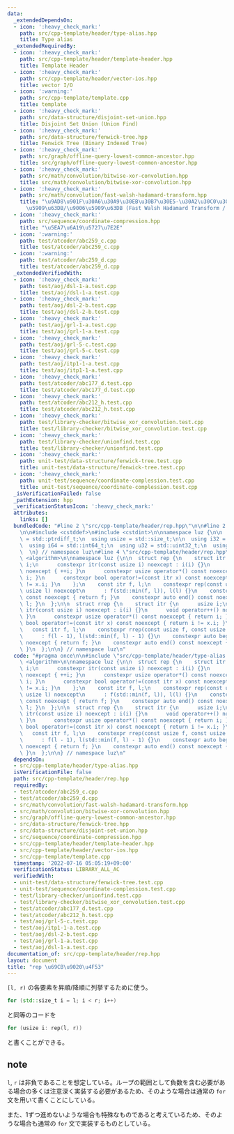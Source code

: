 ```yaml
---
data:
  _extendedDependsOn:
  - icon: ':heavy_check_mark:'
    path: src/cpp-template/header/type-alias.hpp
    title: Type alias
  _extendedRequiredBy:
  - icon: ':heavy_check_mark:'
    path: src/cpp-template/header/template-header.hpp
    title: Template Header
  - icon: ':heavy_check_mark:'
    path: src/cpp-template/header/vector-ios.hpp
    title: vector I/O
  - icon: ':warning:'
    path: src/cpp-template/template.cpp
    title: template
  - icon: ':heavy_check_mark:'
    path: src/data-structure/disjoint-set-union.hpp
    title: Disjoint Set Union (Union Find)
  - icon: ':heavy_check_mark:'
    path: src/data-structure/fenwick-tree.hpp
    title: Fenwick Tree (Binary Indexed Tree)
  - icon: ':heavy_check_mark:'
    path: src/graph/offline-query-lowest-common-ancestor.hpp
    title: src/graph/offline-query-lowest-common-ancestor.hpp
  - icon: ':heavy_check_mark:'
    path: src/math/convolution/bitwise-xor-convolution.hpp
    title: src/math/convolution/bitwise-xor-convolution.hpp
  - icon: ':heavy_check_mark:'
    path: src/math/convolution/fast-walsh-hadamard-transform.hpp
    title: "\u9AD8\u901F\u30A6\u30A9\u30EB\u30B7\u30E5-\u30A2\u30C0\u30DE\u30FC\u30EB\
      \u5909\u63DB/\u9006\u5909\u63DB (Fast Walsh Hadamard Transform / Inverse Transform)"
  - icon: ':heavy_check_mark:'
    path: src/sequence/coordinate-compression.hpp
    title: "\u5EA7\u6A19\u5727\u7E2E"
  - icon: ':warning:'
    path: test/atcoder/abc259_c.cpp
    title: test/atcoder/abc259_c.cpp
  - icon: ':warning:'
    path: test/atcoder/abc259_d.cpp
    title: test/atcoder/abc259_d.cpp
  _extendedVerifiedWith:
  - icon: ':heavy_check_mark:'
    path: test/aoj/dsl-1-a.test.cpp
    title: test/aoj/dsl-1-a.test.cpp
  - icon: ':heavy_check_mark:'
    path: test/aoj/dsl-2-b.test.cpp
    title: test/aoj/dsl-2-b.test.cpp
  - icon: ':heavy_check_mark:'
    path: test/aoj/grl-1-a.test.cpp
    title: test/aoj/grl-1-a.test.cpp
  - icon: ':heavy_check_mark:'
    path: test/aoj/grl-5-c.test.cpp
    title: test/aoj/grl-5-c.test.cpp
  - icon: ':heavy_check_mark:'
    path: test/aoj/itp1-1-a.test.cpp
    title: test/aoj/itp1-1-a.test.cpp
  - icon: ':heavy_check_mark:'
    path: test/atcoder/abc177_d.test.cpp
    title: test/atcoder/abc177_d.test.cpp
  - icon: ':heavy_check_mark:'
    path: test/atcoder/abc212_h.test.cpp
    title: test/atcoder/abc212_h.test.cpp
  - icon: ':heavy_check_mark:'
    path: test/library-checker/bitwise_xor_convolution.test.cpp
    title: test/library-checker/bitwise_xor_convolution.test.cpp
  - icon: ':heavy_check_mark:'
    path: test/library-checker/unionfind.test.cpp
    title: test/library-checker/unionfind.test.cpp
  - icon: ':heavy_check_mark:'
    path: unit-test/data-structure/fenwick-tree.test.cpp
    title: unit-test/data-structure/fenwick-tree.test.cpp
  - icon: ':heavy_check_mark:'
    path: unit-test/sequence/coordinate-complession.test.cpp
    title: unit-test/sequence/coordinate-complession.test.cpp
  _isVerificationFailed: false
  _pathExtension: hpp
  _verificationStatusIcon: ':heavy_check_mark:'
  attributes:
    links: []
  bundledCode: "#line 2 \"src/cpp-template/header/rep.hpp\"\n\n#line 2 \"src/cpp-template/header/type-alias.hpp\"\
    \n\n#include <cstddef>\n#include <cstdint>\n\nnamespace luz {\n\n  using isize\
    \ = std::ptrdiff_t;\n  using usize = std::size_t;\n\n  using i32 = std::int32_t;\n\
    \  using i64 = std::int64_t;\n  using u32 = std::uint32_t;\n  using u64 = std::uint64_t;\n\
    \  \n} // namespace luz\n#line 4 \"src/cpp-template/header/rep.hpp\"\n\n#include\
    \ <algorithm>\n\nnamespace luz {\n\n  struct rep {\n    struct itr {\n      usize\
    \ i;\n      constexpr itr(const usize i) noexcept : i(i) {}\n      void operator++()\
    \ noexcept { ++i; }\n      constexpr usize operator*() const noexcept { return\
    \ i; }\n      constexpr bool operator!=(const itr x) const noexcept { return i\
    \ != x.i; }\n    };\n    const itr f, l;\n    constexpr rep(const usize f, const\
    \ usize l) noexcept\n      : f(std::min(f, l)), l(l) {}\n    constexpr auto begin()\
    \ const noexcept { return f; }\n    constexpr auto end() const noexcept { return\
    \ l; }\n  };\n\n  struct rrep {\n    struct itr {\n      usize i;\n      constexpr\
    \ itr(const usize i) noexcept : i(i) {}\n      void operator++() noexcept { --i;\
    \ }\n      constexpr usize operator*() const noexcept { return i; }\n      constexpr\
    \ bool operator!=(const itr x) const noexcept { return i != x.i; }\n    };\n \
    \   const itr f, l;\n    constexpr rrep(const usize f, const usize l) noexcept\n\
    \      : f(l - 1), l(std::min(f, l) - 1) {}\n    constexpr auto begin() const\
    \ noexcept { return f; }\n    constexpr auto end() const noexcept { return l;\
    \ }\n  };\n\n} // namespace luz\n"
  code: "#pragma once\n\n#include \"src/cpp-template/header/type-alias.hpp\"\n\n#include\
    \ <algorithm>\n\nnamespace luz {\n\n  struct rep {\n    struct itr {\n      usize\
    \ i;\n      constexpr itr(const usize i) noexcept : i(i) {}\n      void operator++()\
    \ noexcept { ++i; }\n      constexpr usize operator*() const noexcept { return\
    \ i; }\n      constexpr bool operator!=(const itr x) const noexcept { return i\
    \ != x.i; }\n    };\n    const itr f, l;\n    constexpr rep(const usize f, const\
    \ usize l) noexcept\n      : f(std::min(f, l)), l(l) {}\n    constexpr auto begin()\
    \ const noexcept { return f; }\n    constexpr auto end() const noexcept { return\
    \ l; }\n  };\n\n  struct rrep {\n    struct itr {\n      usize i;\n      constexpr\
    \ itr(const usize i) noexcept : i(i) {}\n      void operator++() noexcept { --i;\
    \ }\n      constexpr usize operator*() const noexcept { return i; }\n      constexpr\
    \ bool operator!=(const itr x) const noexcept { return i != x.i; }\n    };\n \
    \   const itr f, l;\n    constexpr rrep(const usize f, const usize l) noexcept\n\
    \      : f(l - 1), l(std::min(f, l) - 1) {}\n    constexpr auto begin() const\
    \ noexcept { return f; }\n    constexpr auto end() const noexcept { return l;\
    \ }\n  };\n\n} // namespace luz\n"
  dependsOn:
  - src/cpp-template/header/type-alias.hpp
  isVerificationFile: false
  path: src/cpp-template/header/rep.hpp
  requiredBy:
  - test/atcoder/abc259_c.cpp
  - test/atcoder/abc259_d.cpp
  - src/math/convolution/fast-walsh-hadamard-transform.hpp
  - src/math/convolution/bitwise-xor-convolution.hpp
  - src/graph/offline-query-lowest-common-ancestor.hpp
  - src/data-structure/fenwick-tree.hpp
  - src/data-structure/disjoint-set-union.hpp
  - src/sequence/coordinate-compression.hpp
  - src/cpp-template/header/template-header.hpp
  - src/cpp-template/header/vector-ios.hpp
  - src/cpp-template/template.cpp
  timestamp: '2022-07-16 05:05:19+09:00'
  verificationStatus: LIBRARY_ALL_AC
  verifiedWith:
  - unit-test/data-structure/fenwick-tree.test.cpp
  - unit-test/sequence/coordinate-complession.test.cpp
  - test/library-checker/unionfind.test.cpp
  - test/library-checker/bitwise_xor_convolution.test.cpp
  - test/atcoder/abc177_d.test.cpp
  - test/atcoder/abc212_h.test.cpp
  - test/aoj/grl-5-c.test.cpp
  - test/aoj/itp1-1-a.test.cpp
  - test/aoj/dsl-2-b.test.cpp
  - test/aoj/grl-1-a.test.cpp
  - test/aoj/dsl-1-a.test.cpp
documentation_of: src/cpp-template/header/rep.hpp
layout: document
title: "rep \u69CB\u9020\u4F53"
---
```


`[l, r)` の各要素を昇順/降順に列挙するために使う。


```cpp
for (std::size_t i = l; i < r; i++)
```

と同等のコードを

```cpp
for (usize i: rep(l, r))
```

と書くことができる。

## note
`l`, `r` は非負であることを想定している。ループの範囲として負数を含む必要がある場合の多くは注意深く実装する必要があるため、そのような場合は通常の `for` 文を用いて書くことにしている。

また、1ずつ進めないような場合も特殊なものであると考えているため、そのような場合も通常の `for` 文で実装するものとしている。
